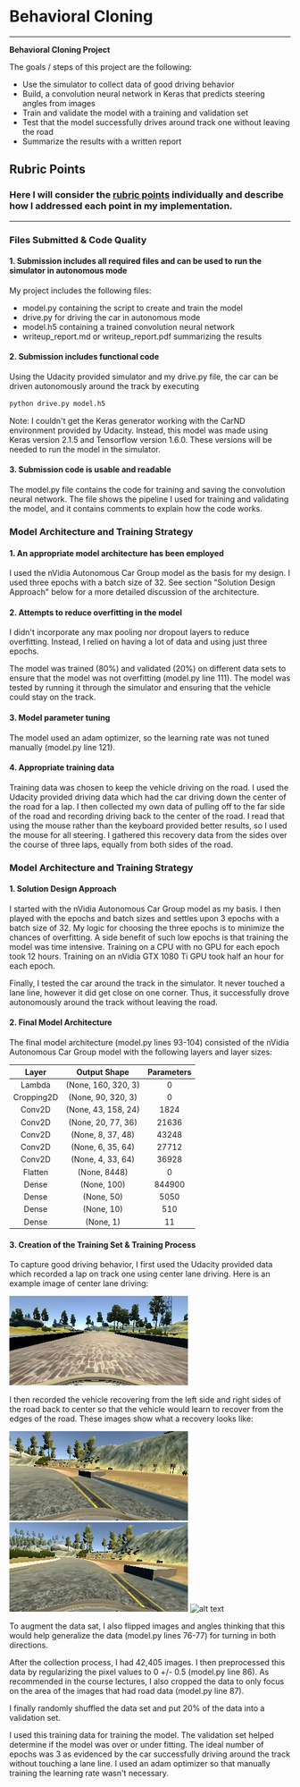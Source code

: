 # **Behavioral Cloning**

---

**Behavioral Cloning Project**

The goals / steps of this project are the following:
* Use the simulator to collect data of good driving behavior
* Build, a convolution neural network in Keras that predicts steering angles from images
* Train and validate the model with a training and validation set
* Test that the model successfully drives around track one without leaving the road
* Summarize the results with a written report


[//]: # (Image References)

[image1]: ./examples/ex1_center.jpg "Center Driving"
[image2]: ./examples/ex2_recover1.jpg "Recovery Image"
[image3]: ./examples/ex3_recover2.jpg "Recovery Image"
[image4]: ./examples/ex4_recover3.jog "Recovery Image"

## Rubric Points
### Here I will consider the [rubric points](https://review.udacity.com/#!/rubrics/432/view) individually and describe how I addressed each point in my implementation.  

---
### Files Submitted & Code Quality

#### 1. Submission includes all required files and can be used to run the simulator in autonomous mode

My project includes the following files:
* model.py containing the script to create and train the model
* drive.py for driving the car in autonomous mode
* model.h5 containing a trained convolution neural network
* writeup_report.md or writeup_report.pdf summarizing the results

#### 2. Submission includes functional code
Using the Udacity provided simulator and my drive.py file, the car can be driven autonomously around the track by executing
```sh
python drive.py model.h5
```
Note: I couldn't get the Keras generator working with the CarND environment provided by Udacity. Instead, this model was made using Keras version 2.1.5 and Tensorflow version 1.6.0. These versions will be needed to run the model in the simulator.

#### 3. Submission code is usable and readable

The model.py file contains the code for training and saving the convolution neural network. The file shows the pipeline I used for training and validating the model, and it contains comments to explain how the code works.

### Model Architecture and Training Strategy

#### 1. An appropriate model architecture has been employed

I used the nVidia Autonomous Car Group model as the basis for my design. I used three epochs with a batch size of 32. See section "Solution Design Approach" below for a more detailed discussion of the architecture.

#### 2. Attempts to reduce overfitting in the model

I didn't incorporate any max pooling nor dropout layers to reduce overfitting. Instead, I relied on having a lot of data and using just three epochs.

The model was trained (80%) and validated (20%) on different data sets to ensure that the model was not overfitting (model.py line 111). The model was tested by running it through the simulator and ensuring that the vehicle could stay on the track.

#### 3. Model parameter tuning

The model used an adam optimizer, so the learning rate was not tuned manually (model.py line 121).

#### 4. Appropriate training data

Training data was chosen to keep the vehicle driving on the road. I used the Udacity provided driving data which had the car driving down the center of the road for a lap. I then collected my own data of pulling off to the far side of the road and recording driving back to the center of the road. I read that using the mouse rather than the keyboard provided better results, so I used the mouse for all steering. I gathered this recovery data from the sides over the course of three laps, equally from both sides of the road.

### Model Architecture and Training Strategy

#### 1. Solution Design Approach

I started with the nVidia Autonomous Car Group model as my basis. I then played with the epochs and batch sizes and settles upon 3 epochs with a batch size of 32. My logic for choosing the three epochs is to minimize the chances of overfitting. A side benefit of such low epochs is that training the model was time intensive. Training on a CPU with no GPU for each epoch took 12 hours. Training on an nVidia GTX 1080 Ti GPU took half an hour for each epoch.

Finally, I tested the car around the track in the simulator. It never touched a lane line, however it did get close on one corner. Thus, it successfully drove autonomously around the track without leaving the road.

#### 2. Final Model Architecture

The final model architecture (model.py lines 93-104) consisted of the nVidia Autonomous Car Group model with the following layers and layer sizes:

| Layer | Output Shape | Parameters |
|:-----:|:------------:|:----------:|
| Lambda | (None, 160, 320, 3) | 0 |
| Cropping2D | (None, 90, 320, 3) | 0 |
| Conv2D | (None, 43, 158, 24) | 1824 |
| Conv2D | (None, 20, 77, 36) | 21636 |
| Conv2D | (None, 8, 37, 48) | 43248 |
| Conv2D | (None, 6, 35, 64) | 27712 |
| Conv2D | (None, 4, 33, 64) | 36928 |
| Flatten | (None, 8448) | 0 |
| Dense	| (None, 100) | 844900 |
| Dense	|	(None, 50) | 5050 |
| Dense | (None, 10) | 510 |
| Dense	| (None, 1) | 11 |

#### 3. Creation of the Training Set & Training Process

To capture good driving behavior, I first used the Udacity provided data which recorded a lap on track one using center lane driving. Here is an example image of center lane driving:

![alt text][image1]

I then recorded the vehicle recovering from the left side and right sides of the road back to center so that the vehicle would learn to recover from the edges of the road. These images show what a recovery looks like:

![alt text][image2]
![alt text][image3]
![alt text][image4]

To augment the data sat, I also flipped images and angles thinking that this would help generalize the data (model.py lines 76-77) for turning in both directions.

After the collection process, I had 42,405 images. I then preprocessed this data by regularizing the pixel values to 0 +/- 0.5 (model.py line 86). As recommended in the course lectures, I also cropped the data to only focus on the area of the images that had road data (model.py line 87).

I finally randomly shuffled the data set and put 20% of the data into a validation set.

I used this training data for training the model. The validation set helped determine if the model was over or under fitting. The ideal number of epochs was 3 as evidenced by the car successfully driving around the track without touching a lane line. I used an adam optimizer so that manually training the learning rate wasn't necessary.
